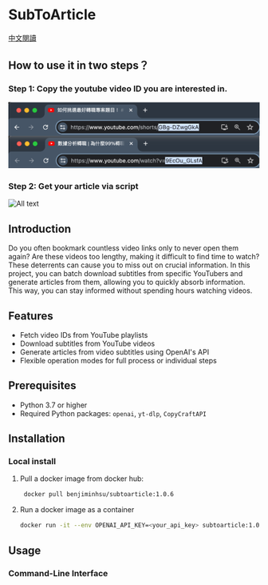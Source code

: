 # SubToArticle
[中文閱讀](docs/README_ZH.md)
## How to use it in two steps？
### Step 1: Copy the youtube video ID you are interested in.
![**Alt text**](docs/image/get_video_id.png)
### Step 2: Get your article via script
![**All text**](docs/image/run_script.gif)

## Introduction
Do you often bookmark countless video links only to never open them again? Are these videos too lengthy, making it difficult to find time to watch? These deterrents can cause you to miss out on crucial information. In this project, you can batch download subtitles from specific YouTubers and generate articles from them, allowing you to quickly absorb information. This way, you can stay informed without spending hours watching videos.
## Features

- Fetch video IDs from YouTube playlists
- Download subtitles from YouTube videos
- Generate articles from video subtitles using OpenAI's API
- Flexible operation modes for full process or individual steps


## Prerequisites

- Python 3.7 or higher
- Required Python packages: `openai`, `yt-dlp`, `CopyCraftAPI`

## Installation
### Local install
1. Pull a docker image from docker hub:

   ```bash
    docker pull benjiminhsu/subtoarticle:1.0.6
   ```

2. Run a docker image as a container
    ```sh
    docker run -it --env OPENAI_API_KEY=<your_api_key> subtoarticle:1.0.6 bash

    ```

## Usage

### Command-Line Interface